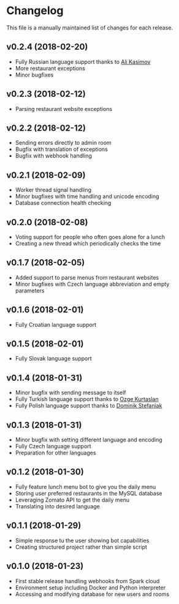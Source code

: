 # Changelog

This file is a manually maintained list of changes for each release.

## v0.2.4 (2018-02-20)

- Fully Russian language support thanks to [Ali Kasimov](mailto:akasimov@cisco.com)
- More restaurant exceptions
- Minor bugfixes

## v0.2.3 (2018-02-12)

- Parsing restaurant website exceptions

## v0.2.2 (2018-02-12)

- Sending errors directly to admin room
- Bugfix with translation of exceptions
- Bugfix with webhook handling

## v0.2.1 (2018-02-09)

- Worker thread signal handling
- Minor bugfixes with time handling and unicode encoding
- Database connection health checking

## v0.2.0 (2018-02-08)

- Voting support for people who often goes alone for a lunch
- Creating a new thread which periodically checks the time

## v0.1.7 (2018-02-05)

- Added support to parse menus from restaurant websites
- Minor bugfixes with Czech language abbreviation and empty parameters

## v0.1.6 (2018-02-01)

- Fully Croatian language support

## v0.1.5 (2018-02-01)

- Fully Slovak language support

## v0.1.4 (2018-01-31)

- Minor bugfix with sending message to itself
- Fully Turkish language support thanks to [Ozge Kurtaslan](mailto:okurtasl@cisco.com)
- Fully Polish language support thanks to [Dominik Stefaniak](mailto:dostefan@cisco.com)

## v0.1.3 (2018-01-31)

- Minor bugfix with setting different language and encoding
- Fully Czech language support
- Preparation for other languages

## v0.1.2 (2018-01-30)

- Fully feature lunch menu bot to give you the daily menu
- Storing user preferred restaurants in the MySQL database
- Leveraging Zomato API to get the daily menu
- Translating into desired language

## v0.1.1 (2018-01-29)

- Simple response tu the user showing bot capabilities
- Creating structured project rather than simple script

## v0.1.0 (2018-01-23)

- First stable release handling webhooks from Spark cloud
- Environment setup including Docker and Python interpreter
- Accessing and modifying database for new users and rooms
